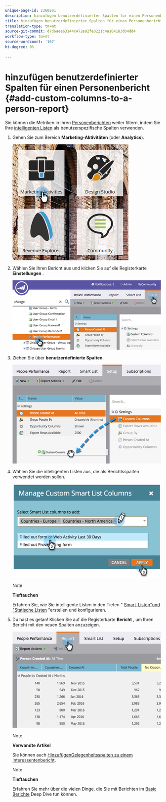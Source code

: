 ```yaml
---
unique-page-id: 2360201
description: hinzufügen benutzerdefinierter Spalten für einen Personenbericht - Marketing Docs - Produktdokumentation
title: hinzufügen benutzerdefinierter Spalten für einen Personenbericht
translation-type: tm+mt
source-git-commit: d7d6aee63144c472e02fe0221c4a164183d04dd4
workflow-type: tm+mt
source-wordcount: '167'
ht-degree: 0%

---
```



# hinzufügen benutzerdefinierter Spalten für einen Personenbericht {#add-custom-columns-to-a-person-report}

Sie können die Metriken in Ihren [Personenberichten](http://docs.marketo.com/display/docs/basic+reporting) weiter filtern, indem Sie Ihre [intelligenten Listen](http://docs.marketo.com/display/docs/smart+lists+and+static+lists) als benutzerspezifische Spalten verwenden.

1. Gehen Sie zum Bereich **Marketing-Aktivitäten** (oder **Analytics**).

   ![](assets/ma-1.png)

1. Wählen Sie Ihren Bericht aus und klicken Sie auf die Registerkarte **Einstellungen** .

   ![](assets/two-1.png)

1. Ziehen Sie über **benutzerdefinierte Spalten**.

   ![](assets/three-1.png)

1. Wählen Sie die intelligenten Listen aus, die als Berichtsspalten verwendet werden sollen.

   ![](assets/image2014-9-16-16-3a39-3a34.png)

   >[!NOTE]
   >
   >**Tieftauchen**
   >
   >
   >Erfahren Sie, wie Sie intelligente Listen in den Tiefen &quot; [Smart-Listen&quot;und &quot;Statische Listen](http://docs.marketo.com/display/docs/smart+lists+and+static+lists) &quot;erstellen und konfigurieren.

1. Du hast es getan! Klicken Sie auf die Registerkarte **Bericht** , um Ihren Bericht mit den neuen Spalten anzuzeigen.

   ![](assets/five-1.png)

   >[!NOTE]
   >
   >**Verwandte Artikel**
   >
   >
   >Sie können auch [HinzufügenGelegenheitsspalten zu einem Interessentenbericht](add-opportunity-columns-to-a-lead-report.md).

   >[!NOTE]
   >
   >**Tieftauchen**
   >
   >
   >Erfahren Sie mehr über die vielen Dinge, die Sie mit Berichten im [Basic Berichte](http://docs.marketo.com/display/docs/basic+reporting) Deep Dive tun können.

